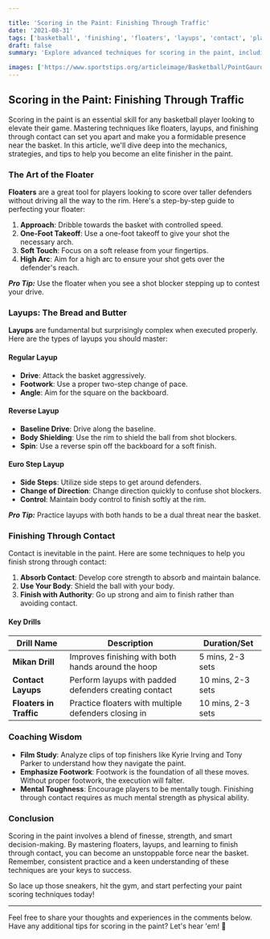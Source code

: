 ```yaml
---

title: 'Scoring in the Paint: Finishing Through Traffic'
date: '2021-08-31'
tags: ['basketball', 'finishing', 'floaters', 'layups', 'contact', 'player skills', 'coaching tips', 'scoring', 'paint']
draft: false
summary: 'Explore advanced techniques for scoring in the paint, including floaters, layups, and how to finish through contact. This article combines player knowledge with coaching wisdom to elevate your in-game performance.'

images: ['https://www.sportstips.org/articleimage/Basketball/PointGaurd/scoring_in_the_paint_finishing_through_traffic.webp']
---
```


## Scoring in the Paint: Finishing Through Traffic

Scoring in the paint is an essential skill for any basketball player looking to elevate their game. Mastering techniques like floaters, layups, and finishing through contact can set you apart and make you a formidable presence near the basket. In this article, we'll dive deep into the mechanics, strategies, and tips to help you become an elite finisher in the paint.

### The Art of the Floater

**Floaters** are a great tool for players looking to score over taller defenders without driving all the way to the rim. Here's a step-by-step guide to perfecting your floater:

1. **Approach**: Dribble towards the basket with controlled speed.
2. **One-Foot Takeoff**: Use a one-foot takeoff to give your shot the necessary arch.
3. **Soft Touch**: Focus on a soft release from your fingertips.
4. **High Arc**: Aim for a high arc to ensure your shot gets over the defender's reach.

***Pro Tip:*** Use the floater when you see a shot blocker stepping up to contest your drive.

### Layups: The Bread and Butter

**Layups** are fundamental but surprisingly complex when executed properly. Here are the types of layups you should master:

#### Regular Layup

- **Drive**: Attack the basket aggressively.
- **Footwork**: Use a proper two-step change of pace.
- **Angle**: Aim for the square on the backboard.

#### Reverse Layup

- **Baseline Drive**: Drive along the baseline.
- **Body Shielding**: Use the rim to shield the ball from shot blockers.
- **Spin**: Use a reverse spin off the backboard for a soft finish.

#### Euro Step Layup

- **Side Steps**: Utilize side steps to get around defenders.
- **Change of Direction**: Change direction quickly to confuse shot blockers.
- **Control**: Maintain body control to finish softly at the rim.

***Pro Tip:*** Practice layups with both hands to be a dual threat near the basket.

### Finishing Through Contact

Contact is inevitable in the paint. Here are some techniques to help you finish strong through contact:

1. **Absorb Contact**: Develop core strength to absorb and maintain balance.
2. **Use Your Body**: Shield the ball with your body.
3. **Finish with Authority**: Go up strong and aim to finish rather than avoiding contact.

#### Key Drills

| Drill Name          | Description                                         | Duration/Set           |
|---------------------|-----------------------------------------------------|------------------------|
| **Mikan Drill**     | Improves finishing with both hands around the hoop  | 5 mins, 2-3 sets       |
| **Contact Layups**  | Perform layups with padded defenders creating contact| 10 mins, 2-3 sets      |
| **Floaters in Traffic** | Practice floaters with multiple defenders closing in| 10 mins, 2-3 sets    |

### Coaching Wisdom

- **Film Study**: Analyze clips of top finishers like Kyrie Irving and Tony Parker to understand how they navigate the paint.
- **Emphasize Footwork**: Footwork is the foundation of all these moves. Without proper footwork, the execution will falter.
- **Mental Toughness**: Encourage players to be mentally tough. Finishing through contact requires as much mental strength as physical ability.

### Conclusion

Scoring in the paint involves a blend of finesse, strength, and smart decision-making. By mastering floaters, layups, and learning to finish through contact, you can become an unstoppable force near the basket. Remember, consistent practice and a keen understanding of these techniques are your keys to success.

So lace up those sneakers, hit the gym, and start perfecting your paint scoring techniques today!

---

Feel free to share your thoughts and experiences in the comments below. Have any additional tips for scoring in the paint? Let's hear 'em! 🏀